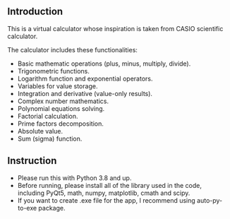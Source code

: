 ## Introduction

This is a virtual calculator whose inspiration is taken from CASIO scientific calculator.

The calculator includes these functionalities:
- Basic mathematic operations (plus, minus, multiply, divide).
- Trigonometric functions.
- Logarithm function and exponential operators.
- Variables for value storage.
- Integration and derivative (value-only results).
- Complex number mathematics.
- Polynomial equations solving.
- Factorial calculation.
- Prime factors decomposition.
- Absolute value.
- Sum (sigma) function.

## Instruction

- Please run this with Python 3.8 and up.
- Before running, please install all of the library used in the code, including PyQt5, math, numpy, matplotlib, cmath and scipy.
- If you want to create .exe file for the app, I recommend using auto-py-to-exe package.
